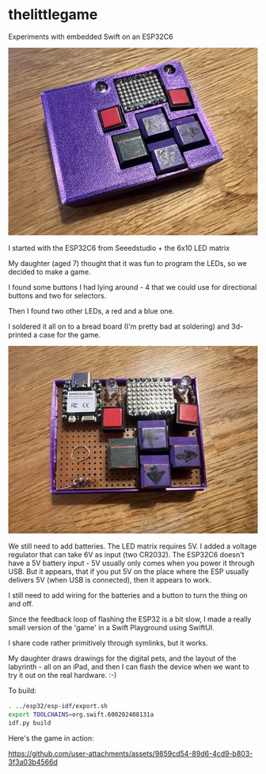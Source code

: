 # thelittlegame
Experiments with embedded Swift on an ESP32C6

![The little game](assets/thelittlegame.jpeg)

I started with the ESP32C6 from Seeedstudio + the 6x10 LED matrix

My daughter (aged 7) thought that it was fun to program the LEDs, so we decided to make a game.

I found some buttons I had lying around - 4 that we could use for directional buttons and two for selectors.

Then I found two other LEDs, a red and a blue one.

I soldered it all on to a bread board (I'm pretty bad at soldering) and 3d-printed a case for the game.

![The little game - inside](assets/thelittlegame_inside.jpeg)

We still need to add batteries. The LED matrix requires 5V. I added a voltage regulator that can take 6V as input (two CR2032). The ESP32C6 doesn't have a 5V battery input - 5V usually only comes when you power it through USB. But it appears, that if you put 5V on the place where the ESP usually delivers 5V (when USB is connected), then it appears to work.

I still need to add wiring for the batteries and a button to turn the thing on and off.

Since the feedback loop of flashing the ESP32 is a bit slow, I made a really small version of the 'game' in a Swift Playground using SwiftUI.

I share code rather primitively through symlinks, but it works.

My daughter draws drawings for the digital pets, and the layout of the labyrinth - all on an iPad, and then I can flash the device when we want to try it out on the real hardware. :-)


To build:

```sh
. ../esp32/esp-idf/export.sh
export TOOLCHAINS=org.swift.600202408131a
idf.py build
```

Here's the game in action:

https://github.com/user-attachments/assets/9859cd54-89d6-4cd9-b803-3f3a03b4566d


